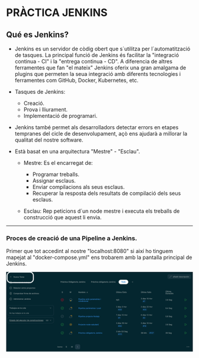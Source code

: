 # PRÀCTICA JENKINS

## Qué es Jenkins?

- Jenkins es un servidor de còdig obert que s´utilitza per l´automatització de tasques. La principal funció de Jenkins és 
facilitar la "integració continua - CI" i la "entrega continua - CD". A diferencia de altres ferramentes que fan "el mateix"
Jenkins oferix una gran amalgama de plugins que permeten la seua integració amb diferents tecnologies i ferramentes com 
GitHub, Docker, Kubernetes, etc.

- Tasques de Jenkins: 

    - Creació.
    - Prova i lliurament.
    - Implementació de programari.

- Jenkins també permet als desarrolladors detectar errors en etapes tempranes del cicle de desenvolupament, açò ens ajudarà 
a millorar la qualitat del nostre software.

- Està basat en una arquitectura "Mestre" - "Esclau".

    - Mestre: Es el encarregat de: 

        - Programar treballs.
        - Assignar esclaus.
        - Enviar compilacions als seus esclaus.
        - Recuperar la resposta dels resultats de compilació dels seus esclaus.
    
    - Esclau: Rep peticions d´un node mestre i executa els treballs de construcció que aquest li envia.

---

### Proces de creació de una Pipeline a Jenkins.

Primer que tot accedint al nostre "localhost:8080" si així ho tinguem mapejat al "docker-compose.yml" ens trobarem amb la pantalla principal
de Jenkins.

![Pantalla principal jenkins](./img/25-%20pantalla%20principal%20jenkins.png)




